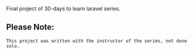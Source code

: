 Final project of 30-days to learn laravel series.

## Please Note:
    This project was written with the instructor of the series, not done solo.
